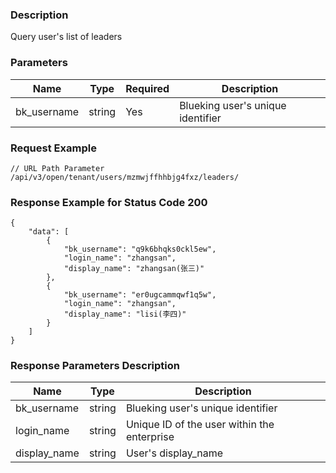 ### Description

Query user's list of leaders

### Parameters

| Name           | Type    | Required | Description                                    |
|----------------|---------|----------|------------------------------------------------|
| bk_username    | string  | Yes      | Blueking user's unique identifier              |

### Request Example

```
// URL Path Parameter
/api/v3/open/tenant/users/mzmwjffhhbjg4fxz/leaders/
```

### Response Example for Status Code 200

```json5
{
    "data": [
        {
            "bk_username": "q9k6bhqks0ckl5ew",
            "login_name": "zhangsan",
            "display_name": "zhangsan(张三)"
        },
        {
            "bk_username": "er0ugcammqwf1q5w",
            "login_name": "zhangsan",
            "display_name": "lisi(李四)"
        }
    ]
}
```

### Response Parameters Description

| Name         | Type   | Description                                 |
|--------------|--------|---------------------------------------------|
| bk_username  | string | Blueking user's unique identifier           |
| login_name   | string | Unique ID of the user within the enterprise |
| display_name | string | User's display_name                         |
